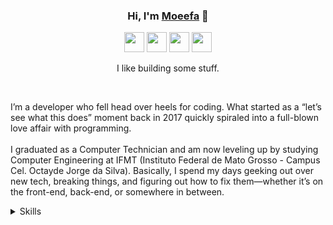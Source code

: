 <div align="center">
    <h3>Hi, I'm <a href="https://xinaider.vercel.app">Moeefa</a> 🧃</h3>
    <p align="center">
      <a href="https://discord.com/channels/@me/482224256730791967"><img width="32" src="https://skillicons.dev/icons?i=discord&theme=light" /></a>
      <a href="https://github.com/Moeefa"><img width="32" src="https://skillicons.dev/icons?i=github&theme=light" /></a>
      <a href="https://www.linkedin.com/in/xinaider/"><img width="32" src="https://skillicons.dev/icons?i=linkedin&theme=light" /></a>
      <a href="mailto:moeefa@protonmail.com"><img width="32" src="https://skillicons.dev/icons?i=gmail&theme=light" /></a>
    </p>
    <p>I like building some stuff.</p>
    <br />
    <p align="left">I’m a developer who fell head over heels for coding. What started as a “let’s see what this does” moment back in 2017 quickly spiraled into a full-blown love affair with programming.
<br /><br />
I graduated as a Computer Technician and am now leveling up by studying Computer Engineering at IFMT (Instituto Federal de Mato Grosso - Campus Cel. Octayde Jorge da Silva). Basically, I spend my days geeking out over new tech, breaking things, and figuring out how to fix them—whether it’s on the front-end, back-end, or somewhere in between.
    </p>
    <details align="left">
      <summary>Skills</summary>
      <ul>
        <li>Languages: TypeScript, JavaScript, Python, Rust, Java, HTML, CSS</li>
        <li>Frameworks & Libraries: React, Next.js, Tailwind CSS, jQuery, Prisma, Electron, Tauri, Discord.js</li>
        <li>Databases: MongoDB, PostgreSQL</li>
        <li>Tools & Platforms: Node.js, Vercel, Unity, Visual Studio Code, Notion</li>
        <li>Other: Git, GitHub</li>
      </ol>
      <br />
      <img width="500" src="https://skillicons.dev/icons?i=ts,js,py,rust,java,html,css,react,nextjs,tailwind,jquery,prisma,electron,tauri,discordjs,mongodb,postgres,nodejs,vercel,unity,vscode,notion,git,github&theme=light" />
    </details>
</div>
